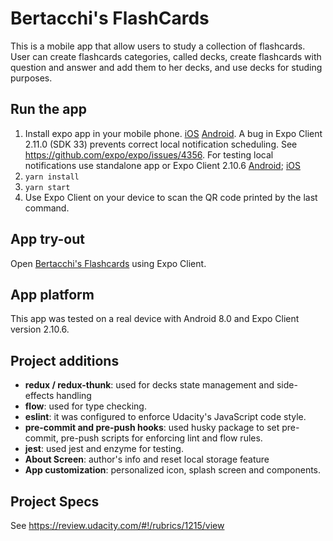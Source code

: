 # Bertacchi's FlashCards

This is a mobile app that allow users to study a collection of flashcards. User can create flashcards categories, called decks, create flashcards with question and answer and add them to her decks, and use decks for studing purposes.

## Run the app

1. Install expo app in your mobile phone. [iOS](https://itunes.apple.com/app/apple-store/id982107779) [Android](https://play.google.com/store/apps/details?id=host.exp.exponent&referrer=www). A bug in Expo Client 2.11.0 (SDK 33) prevents correct local notification scheduling. See https://github.com/expo/expo/issues/4356. For testing local notifications use standalone app or Expo Client 2.10.6 [Android](https://d1ahtucjixef4r.cloudfront.net/Exponent-2.10.6.apk); [iOS](https://dpq5q02fu5f55.cloudfront.net/Exponent-2.10.0.tar.gz)
1. `yarn install`
1. `yarn start`
1. Use Expo Client on your device to scan the QR code printed by the last command.

## App try-out

Open [Bertacchi's Flashcards](https://expo.io/@joaobertacchi/FlashCards) using Expo Client.

## App platform

This app was tested on a real device with Android 8.0 and Expo Client version 2.10.6.

## Project additions

* **redux / redux-thunk**: used for decks state management and side-effects handling
* **flow**: used for type checking.
* **eslint**: it was configured to enforce Udacity's JavaScript code style.
* **pre-commit and pre-push hooks**: used husky package to set pre-commit, pre-push scripts for enforcing lint and flow rules.
* **jest**: used jest and enzyme for testing.
* **About Screen**: author's info and reset local storage feature
* **App customization**: personalized icon, splash screen and components.

## Project Specs

See https://review.udacity.com/#!/rubrics/1215/view
